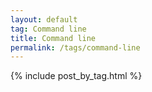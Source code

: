 ```yaml
---
layout: default
tag: Command line
title: Command line
permalink: /tags/command-line
---
```


{% include post_by_tag.html %}
